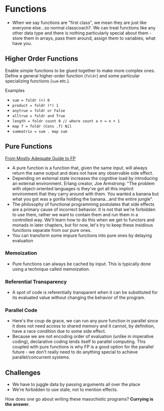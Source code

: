 
# Functions

* When we say functions are "first class", we mean they are just like everyone else...so normal classcoach?. We can treat functions like any other data type and there is nothing particularly special about them - store them in arrays, pass them around, assign them to variables, what have you.

## Higher Order Functions
Enable simple functions to be glued together to make more complex ones. Define a general higher-order function (`foldr`) and some particular specializing functions (`sum` etc.). 

Examples

- ```sum = foldr (+) 0```
- ```product = foldr (*) 1```
- ```anytrue = foldr or False```
- ```alltrue = foldr and True```
- ```length = foldr count 0 // where count a n = n + 1```
- ```map f = foldr (Cons .f) Nil```
- ```summatrix = sum . map sum```

## Pure Functions

[From Mostly Adequate Guide to FP](http://drboolean.gitbooks.io/mostly-adequate-guide/content/ch3.html)

* A pure function is a function that, given the same input, will always return the same output and does not have any observable side effect. 
* Depending on external state increases the cognitive load by introducing an external environment. Erlang creator, Joe Armstrong: "The problem with object-oriented languages is they’ve got all this implicit environment that they carry around with them. You wanted a banana but what you got was a gorilla holding the banana...and the entire jungle".
* The philosophy of functional programming postulates that side effects are a primary cause of incorrect behavior. It is not that we're forbidden to use them, rather we want to contain them and run them in a controlled way. We'll learn how to do this when we get to functors and monads in later chapters, but for now, let's try to keep these insidious functions separate from our pure ones.
* You can transform some impure functions into pure ones by delaying evaluation


### Memoization

* Pure functions can always be cached by input. This is typically done using a technique called memoization.

### Referential Transparency

* A spot of code is referentially transparent when it can be substituted for its evaluated value without changing the behavior of the program.

### Parallel Code

* Here's the coup de grace, we can run any pure function in parallel since it does not need access to shared memory and it cannot, by definition, have a race condition due to some side effect.
* Because we are not encoding order of evaluation (unlike in imperative coding), declarative coding lends itself to parallel computing. This coupled with pure functions is why FP is a good option for the parallel future - we don't really need to do anything special to achieve parallel/concurrent systems.

## Challenges

* We have to juggle data by passing arguments all over the place
* We're forbidden to use state, not to mention effects.

How does one go about writing these masochistic programs? **Currying is the answer.**



